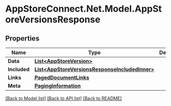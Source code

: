# AppStoreConnect.Net.Model.AppStoreVersionsResponse

## Properties

Name | Type | Description | Notes
------------ | ------------- | ------------- | -------------
**Data** | [**List&lt;AppStoreVersion&gt;**](AppStoreVersion.md) |  | 
**Included** | [**List&lt;AppStoreVersionsResponseIncludedInner&gt;**](AppStoreVersionsResponseIncludedInner.md) |  | [optional] 
**Links** | [**PagedDocumentLinks**](PagedDocumentLinks.md) |  | 
**Meta** | [**PagingInformation**](PagingInformation.md) |  | [optional] 

[[Back to Model list]](../README.md#documentation-for-models) [[Back to API list]](../README.md#documentation-for-api-endpoints) [[Back to README]](../README.md)

